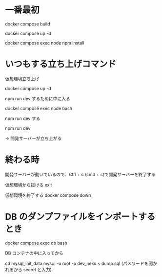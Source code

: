 # 一番最初

docker compose build

docker compose up -d

docker compose exec node npm install

# いつもする立ち上げコマンド

仮想環境立ち上げ

docker compose up -d

npm run dev するために中に入る

docker compose exec node bash

npm run dev する

npm run dev

→ 開発サーバーが立ち上がる

# 終わる時

開発サーバーが動いているので、Ctrl + c (cmd + c)で開発サーバーを終了する

仮想環境から抜ける
exit

仮想環境を終了する
docker compose down

# DB のダンプファイルをインポートするとき

docker compose exec db bash

DB コンテナの中に入ってから

cd mysql_init_data
mysql -u root -p dev_neko < dump.sql
(パスワードを聞かれるから secret と入力)
